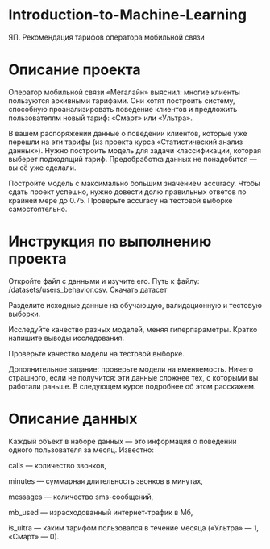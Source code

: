 # Introduction-to-Machine-Learning
ЯП. Рекомендация тарифов оператора мобильной связи

# Описание проекта

Оператор мобильной связи «Мегалайн» выяснил: многие клиенты пользуются архивными тарифами. Они хотят построить систему, способную проанализировать поведение клиентов и предложить пользователям новый тариф: «Смарт» или «Ультра».

В вашем распоряжении данные о поведении клиентов, которые уже перешли на эти тарифы (из проекта курса «Статистический анализ данных»). Нужно построить модель для задачи классификации, которая выберет подходящий тариф. Предобработка данных не понадобится — вы её уже сделали.

Постройте модель с максимально большим значением accuracy. Чтобы сдать проект успешно, нужно довести долю правильных ответов по крайней мере до 0.75. Проверьте accuracy на тестовой выборке самостоятельно.

# Инструкция по выполнению проекта

Откройте файл с данными и изучите его. Путь к файлу: /datasets/users_behavior.csv. Скачать датасет

Разделите исходные данные на обучающую, валидационную и тестовую выборки.

Исследуйте качество разных моделей, меняя гиперпараметры. Кратко напишите выводы исследования.

Проверьте качество модели на тестовой выборке.

Дополнительное задание: проверьте модели на вменяемость. Ничего страшного, если не получится: эти данные сложнее тех, с которыми вы работали раньше. В следующем курсе подробнее об этом расскажем.

# Описание данных

Каждый объект в наборе данных — это информация о поведении одного пользователя за месяц. Известно:

сalls — количество звонков,

minutes — суммарная длительность звонков в минутах,

messages — количество sms-сообщений,

mb_used — израсходованный интернет-трафик в Мб,

is_ultra — каким тарифом пользовался в течение месяца («Ультра» — 1, «Смарт» — 0).
